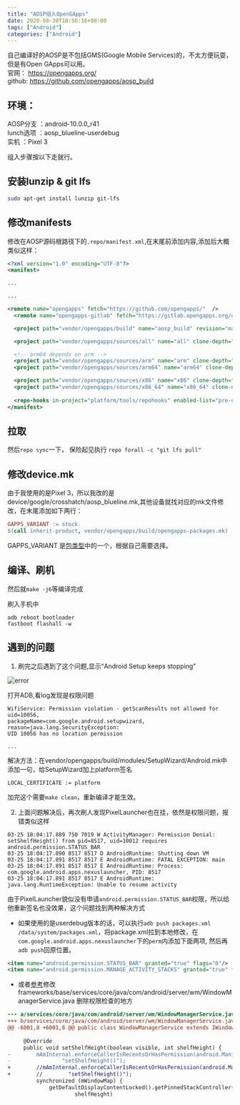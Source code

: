 ```yaml
---
title: "AOSP组入OpenGApps"
date: 2020-08-30T10:56:16+08:00
tags: ["Android"]
categories: ["Android"]
---
```



自己编译好的AOSP是不包括GMS(Google Mobile Services)的，不太方便玩耍，但是有Open GApps可以用。  
官网： https://opengapps.org/  
github: https://github.com/opengapps/aosp_build

## 环境： 

AOSP分支  ：android-10.0.0_r41  
lunch选项 ：aosp_blueline-userdebug  
实机      ：Pixel 3


组入步骤按以下走就行。

## 安装lunzip & git lfs

```sh
sudo apt-get install lunzip git-lfs
```

## 修改manifests

修改在AOSP源码根路径下的`.repo/manifest.xml`,在末尾前添加内容,添加后大概类似这样：

```xml
<?xml version="1.0" encoding="UTF-8"?>
<manifest>

...

...

<remote name="opengapps" fetch="https://github.com/opengapps/"  />
  <remote name="opengapps-gitlab" fetch="https://gitlab.opengapps.org/opengapps/"  />

  <project path="vendor/opengapps/build" name="aosp_build" revision="master" remote="opengapps" />

  <project path="vendor/opengapps/sources/all" name="all" clone-depth="1" revision="master" remote="opengapps-gitlab" />

  <!-- arm64 depends on arm -->
  <project path="vendor/opengapps/sources/arm" name="arm" clone-depth="1" revision="master" remote="opengapps-gitlab" />
  <project path="vendor/opengapps/sources/arm64" name="arm64" clone-depth="1" revision="master" remote="opengapps-gitlab" />

  <project path="vendor/opengapps/sources/x86" name="x86" clone-depth="1" revision="master" remote="opengapps-gitlab" />
  <project path="vendor/opengapps/sources/x86_64" name="x86_64" clone-depth="1" revision="master" remote="opengapps-gitlab" />
  
  <repo-hooks in-project="platform/tools/repohooks" enabled-list="pre-upload" />
</manifest>
```

## 拉取

然后`repo sync`一下，
保险起见执行 `repo forall -c "git lfs pull"`

## 修改device.mk

由于我使用的是Pixel 3，所以我改的是device/google/crosshatch/aosp_blueline.mk,其他设备就找对应的mk文件修改，在末尾添加如下两行：

```makefile
GAPPS_VARIANT := stock
$(call inherit-product, vendor/opengapps/build/opengapps-packages.mk)
```
GAPPS_VARIANT 是[包类型](https://github.com/opengapps/opengapps/wiki/Package-Comparison)中的一个，根据自己需要选择。

## 编译、刷机


然后就`make -j6`等编译完成  

刷入手机中
```shell
adb reboot bootloader
fastboot flashall -w
```

## 遇到的问题

1. 刷完之后遇到了这个问题,显示“Android Setup keeps stopping”

![error](/img/add_opengapps_to_aosp/error.png)

打开ADB,看log发现是权限问题

```
WifiService: Permission violation - getScanResults not allowed for uid=10056,
packageName=com.google.android.setupwizard, reason=java.lang.SecurityException: 
UID 10056 has no location permission

...

```

解决方法：在vendor/opengapps/build/modules/SetupWizard/Android.mk中添加一句，给SetupWizard加上platform签名
```
LOCAL_CERTIFICATE := platform
```
加完这个需要`make clean`，重新编译才能生效。


2. 上面问题解决后，再次刷人发现PixelLauncher也在挂，依然是权限问题，报错类似这样

```
03-25 18:04:17.889 750 7019 W ActivityManager: Permission Denial: setShelfHeight() from pid=8517, uid=10012 requires android.permission.STATUS_BAR
03-25 18:04:17.890 8517 8517 D AndroidRuntime: Shutting down VM
03-25 18:04:17.891 8517 8517 E AndroidRuntime: FATAL EXCEPTION: main
03-25 18:04:17.891 8517 8517 E AndroidRuntime: Process: com.google.android.apps.nexuslauncher, PID: 8517
03-25 18:04:17.891 8517 8517 E AndroidRuntime: java.lang.RuntimeException: Unable to resume activity
```

由于PixelLauncher貌似没有申请`android.permission.STATUS_BAR`权限，所以给他重新签名也没效果，这个问题找到两种解决方式
- 如果使用的是userdebug版本的话，可以执行`adb push packages.xml /data/system/packages.xml`，将package.xml拉到本地修改，在`com.google.android.apps.nexuslauncher`下的`perm`内添加下面两项, 然后再`adb push`回原位置。

```xml
<item name="android.permission.STATUS_BAR" granted="true" flags="0"/>
<item name="android.permission.MANAGE_ACTIVITY_STACKS" granted="true" flags="0" />
```

- 或者[参考](https://c55jeremy-tech.blogspot.com/2019/04/aosppixel-2-romrom.html)修改frameworks/base/services/core/java/com/android/server/wm/WindowManagerService.java
删除权限检查的地方

```diff
--- a/services/core/java/com/android/server/wm/WindowManagerService.java
+++ b/services/core/java/com/android/server/wm/WindowManagerService.java
@@ -6001,8 +6001,8 @@ public class WindowManagerService extends IWindowManager.Stub
 
     @Override
     public void setShelfHeight(boolean visible, int shelfHeight) {
-        mAmInternal.enforceCallerIsRecentsOrHasPermission(android.Manifest.permission.STATUS_BAR,
-                "setShelfHeight()");
+        //mAmInternal.enforceCallerIsRecentsOrHasPermission(android.Manifest.permission.STATUS_BAR,
+        //        "setShelfHeight()");
         synchronized (mWindowMap) {
             getDefaultDisplayContentLocked().getPinnedStackController().setAdjustedForShelf(visible,
                     shelfHeight)

```

